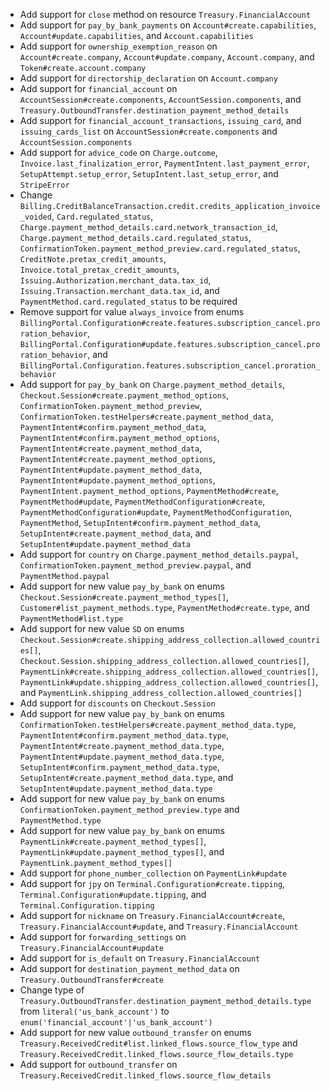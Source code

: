 * Add support for `close` method on resource `Treasury.FinancialAccount`
* Add support for `pay_by_bank_payments` on `Account#create.capabilities`, `Account#update.capabilities`, and `Account.capabilities`
* Add support for `ownership_exemption_reason` on `Account#create.company`, `Account#update.company`, `Account.company`, and `Token#create.account.company`
* Add support for `directorship_declaration` on `Account.company`
* Add support for `financial_account` on `AccountSession#create.components`, `AccountSession.components`, and `Treasury.OutboundTransfer.destination_payment_method_details`
* Add support for `financial_account_transactions`, `issuing_card`, and `issuing_cards_list` on `AccountSession#create.components` and `AccountSession.components`
* Add support for `advice_code` on `Charge.outcome`, `Invoice.last_finalization_error`, `PaymentIntent.last_payment_error`, `SetupAttempt.setup_error`, `SetupIntent.last_setup_error`, and `StripeError`
* Change `Billing.CreditBalanceTransaction.credit.credits_application_invoice_voided`, `Card.regulated_status`, `Charge.payment_method_details.card.network_transaction_id`, `Charge.payment_method_details.card.regulated_status`, `ConfirmationToken.payment_method_preview.card.regulated_status`, `CreditNote.pretax_credit_amounts`, `Invoice.total_pretax_credit_amounts`, `Issuing.Authorization.merchant_data.tax_id`, `Issuing.Transaction.merchant_data.tax_id`, and `PaymentMethod.card.regulated_status` to be required
* Remove support for value `always_invoice` from enums `BillingPortal.Configuration#create.features.subscription_cancel.proration_behavior`, `BillingPortal.Configuration#update.features.subscription_cancel.proration_behavior`, and `BillingPortal.Configuration.features.subscription_cancel.proration_behavior`
* Add support for `pay_by_bank` on `Charge.payment_method_details`, `Checkout.Session#create.payment_method_options`, `ConfirmationToken.payment_method_preview`, `ConfirmationToken.testHelpers#create.payment_method_data`, `PaymentIntent#confirm.payment_method_data`, `PaymentIntent#confirm.payment_method_options`, `PaymentIntent#create.payment_method_data`, `PaymentIntent#create.payment_method_options`, `PaymentIntent#update.payment_method_data`, `PaymentIntent#update.payment_method_options`, `PaymentIntent.payment_method_options`, `PaymentMethod#create`, `PaymentMethod#update`, `PaymentMethodConfiguration#create`, `PaymentMethodConfiguration#update`, `PaymentMethodConfiguration`, `PaymentMethod`, `SetupIntent#confirm.payment_method_data`, `SetupIntent#create.payment_method_data`, and `SetupIntent#update.payment_method_data`
* Add support for `country` on `Charge.payment_method_details.paypal`, `ConfirmationToken.payment_method_preview.paypal`, and `PaymentMethod.paypal`
* Add support for new value `pay_by_bank` on enums `Checkout.Session#create.payment_method_types[]`, `Customer#list_payment_methods.type`, `PaymentMethod#create.type`, and `PaymentMethod#list.type`
* Add support for new value `SD` on enums `Checkout.Session#create.shipping_address_collection.allowed_countries[]`, `Checkout.Session.shipping_address_collection.allowed_countries[]`, `PaymentLink#create.shipping_address_collection.allowed_countries[]`, `PaymentLink#update.shipping_address_collection.allowed_countries[]`, and `PaymentLink.shipping_address_collection.allowed_countries[]`
* Add support for `discounts` on `Checkout.Session`
* Add support for new value `pay_by_bank` on enums `ConfirmationToken.testHelpers#create.payment_method_data.type`, `PaymentIntent#confirm.payment_method_data.type`, `PaymentIntent#create.payment_method_data.type`, `PaymentIntent#update.payment_method_data.type`, `SetupIntent#confirm.payment_method_data.type`, `SetupIntent#create.payment_method_data.type`, and `SetupIntent#update.payment_method_data.type`
* Add support for new value `pay_by_bank` on enums `ConfirmationToken.payment_method_preview.type` and `PaymentMethod.type`
* Add support for new value `pay_by_bank` on enums `PaymentLink#create.payment_method_types[]`, `PaymentLink#update.payment_method_types[]`, and `PaymentLink.payment_method_types[]`
* Add support for `phone_number_collection` on `PaymentLink#update`
* Add support for `jpy` on `Terminal.Configuration#create.tipping`, `Terminal.Configuration#update.tipping`, and `Terminal.Configuration.tipping`
* Add support for `nickname` on `Treasury.FinancialAccount#create`, `Treasury.FinancialAccount#update`, and `Treasury.FinancialAccount`
* Add support for `forwarding_settings` on `Treasury.FinancialAccount#update`
* Add support for `is_default` on `Treasury.FinancialAccount`
* Add support for `destination_payment_method_data` on `Treasury.OutboundTransfer#create`
* Change type of `Treasury.OutboundTransfer.destination_payment_method_details.type` from `literal('us_bank_account')` to `enum('financial_account'|'us_bank_account')`
* Add support for new value `outbound_transfer` on enums `Treasury.ReceivedCredit#list.linked_flows.source_flow_type` and `Treasury.ReceivedCredit.linked_flows.source_flow_details.type`
* Add support for `outbound_transfer` on `Treasury.ReceivedCredit.linked_flows.source_flow_details`